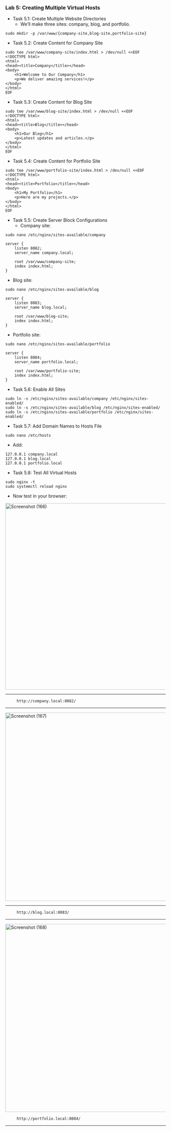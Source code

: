 ### Lab 5: Creating Multiple Virtual Hosts
-    Task 5.1: Create Multiple Website Directories
        *    We’ll make three sites: company, blog, and portfolio.

```
sudo mkdir -p /var/www/{company-site,blog-site,portfolio-site}
```
-    Task 5.2: Create Content for Company Site
```
sudo tee /var/www/company-site/index.html > /dev/null <<EOF
<!DOCTYPE html>
<html>
<head><title>Company</title></head>
<body>
    <h1>Welcome to Our Company</h1>
    <p>We deliver amazing services!</p>
</body>
</html>
EOF
```
-    Task 5.3: Create Content for Blog Site
```
sudo tee /var/www/blog-site/index.html > /dev/null <<EOF
<!DOCTYPE html>
<html>
<head><title>Blog</title></head>
<body>
    <h1>Our Blog</h1>
    <p>Latest updates and articles.</p>
</body>
</html>
EOF
```
-    Task 5.4: Create Content for Portfolio Site
```
sudo tee /var/www/portfolio-site/index.html > /dev/null <<EOF
<!DOCTYPE html>
<html>
<head><title>Portfolio</title></head>
<body>
    <h1>My Portfolio</h1>
    <p>Here are my projects.</p>
</body>
</html>
EOF
```
-    Task 5.5: Create Server Block Configurations
        *    Company site:
```
sudo nano /etc/nginx/sites-available/company
```
```
server {
    listen 8082;
    server_name company.local;

    root /var/www/company-site;
    index index.html;
}
```
-    Blog site:
```
sudo nano /etc/nginx/sites-available/blog
```
```
server {
    listen 8083;
    server_name blog.local;

    root /var/www/blog-site;
    index index.html;
}
```
-    Portfolio site:
```
sudo nano /etc/nginx/sites-available/portfolio
```
```
server {
    listen 8084;
    server_name portfolio.local;

    root /var/www/portfolio-site;
    index index.html;
}
```
-    Task 5.6: Enable All Sites
```
sudo ln -s /etc/nginx/sites-available/company /etc/nginx/sites-enabled/
sudo ln -s /etc/nginx/sites-available/blog /etc/nginx/sites-enabled/
sudo ln -s /etc/nginx/sites-available/portfolio /etc/nginx/sites-enabled/
```
-    Task 5.7: Add Domain Names to Hosts File
```
sudo nano /etc/hosts
```
-    Add:
```
127.0.0.1 company.local
127.0.0.1 blog.local
127.0.0.1 portfolio.local
```
-    Task 5.8: Test All Virtual Hosts
```
sudo nginx -t
sudo systemctl reload nginx
```
-    Now test in your browser:

<img width="1066" height="584" alt="Screenshot (166)" src="https://github.com/user-attachments/assets/9ded66c3-7a80-47b6-9f6e-3a299b7f68f0" />

---
```
     http://company.local:8082/
```
---
<img width="1061" height="590" alt="Screenshot (167)" src="https://github.com/user-attachments/assets/74c4d2d4-b161-43f9-9d47-0b99a79ecd48" />

---
```
     http://blog.local:8083/
```
---    

<img width="1065" height="589" alt="Screenshot (168)" src="https://github.com/user-attachments/assets/541d27ee-380b-4d8d-8dd2-132cab04c612" />

```
     http://portfolio.local:8084/
```
---
